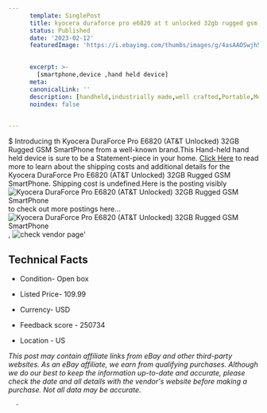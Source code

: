 ```yaml
---
      template: SinglePost
      title: kyocera duraforce pro e6820 at t unlocked 32gb rugged gsm smartphone
      status: Published
      date: '2023-02-12'
      featuredImage: 'https://i.ebayimg.com/thumbs/images/g/4asAAOSwjh5bE8O-/s-l225.jpg'
       

      excerpt: >-
        [smartphone,device ,hand held device]
      meta:
      canonicalLink: ''
      description: [handheld,industrially made,well crafted,Portable,Mobile,Compact,Convenient,Lightweight,Maneuverable,Man-portable,Miniature,Carriable,Hand-held,Light,Holdable,Transportable,Mobile device,Pocket-sized,On-the-go,Wireless,Cordless,Compact size,Convenient size, smartphone,device ,hand held device]
      noindex: false
      

---
```

$
      Introducing th Kyocera DuraForce Pro E6820 (AT&T Unlocked) 32GB Rugged GSM SmartPhone from a well-known brand.This Hand-held hand held device is sure to be a Statement-piece in your home. [Click Here](https://www.ebay.com/itm/204118217275?hash=item2f8664d23b%3Ag%3A4asAAOSwjh5bE8O-&mkevt=1&mkcid=1&mkrid=711-53200-19255-0&campid=%253CePNCampaignId%253E&customid=%253CreferenceId%253E&toolid=10049) to read more to learn about the shipping costs and additional details for the Kyocera DuraForce Pro E6820 (AT&T Unlocked) 32GB Rugged GSM SmartPhone. Shipping cost is undefined.Here is the posting visibly ![Kyocera DuraForce Pro E6820 (AT&T Unlocked) 32GB Rugged GSM SmartPhone](https://i.ebayimg.com/thumbs/images/g/4asAAOSwjh5bE8O-/s-l225.jpg) to check out more postings here... ![Kyocera DuraForce Pro E6820 (AT&T Unlocked) 32GB Rugged GSM SmartPhone](https://i.ebayimg.com/images/g/4asAAOSwjh5bE8O-/s-l225.jpg), ![check vendor page]()'

      

 ## Technical Facts 



     
      

 - Condition- Open box 


      

 - Listed Price- 109.99 


      

 - Currency- USD 


      

 - Feedback score - 250734 


      

 - Location - US 


      
      

 *_This post may contain affiliate links from eBay and other third-party websites. As an eBay affiliate, we earn from qualifying purchases. Although we do our best to keep the information up-to-date and accurate, please check the date and all details with the vendor's website before making a purchase. Not all data may be accurate._*




      -
